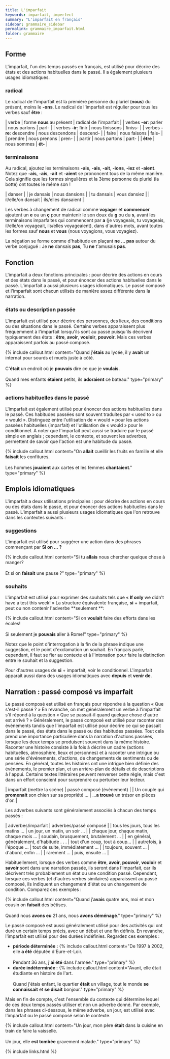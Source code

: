 ```yaml
---
title: L'imparfait
keywords: imparfait, imperfect
summary: "L'imparfait en français"
sidebar: grammaire_sidebar
permalink: grammaire_imparfait.html
folder: grammaire
---
```


## Forme

L'imparfait, l'un des temps passés en français, est utilisé pour décrire des états et des actions habituelles dans le passé. Il a également plusieurs usages idiomatiques.

### radical
Le radical de l'imparfait est la première personne du pluriel (**nous**) du présent, moins le **-ons**. Le radical de l'imparfait est régulier pour tous les verbes sauf **être** :

| verbe | forme **nous** au présent | radical de l'imparfait |
| verbes **-er**: parler | nous parlons | parl- |
| verbes **-ir**: finir | nous finissons | finiss- |
| verbes **-re**: descendre | nous descendons | descend- |
| faire | nous faisons | fais- |
| prendre | nous prenons | pren- |
| partir | nous partons | part- |
| **être** | nous sommes | **ét-** |

### terminaisons
Au radical, ajoutez les terminaisons **-ais**, **-ais**, **-ait**, **-ions**, **-iez** et **-aient**. Notez que **-ais**, **-ais**, **-ait** et **-aient** se prononcent tous de la même manière. Cela signifie que les formes singulières et la 3ème personne du pluriel (la botte) ont toutes le même son !

| danser |
| je dansais | nous dansions |
| tu dansais | vous dansiez |
| il/elle/on dansait | ils/elles dansaient |

Les verbes à changement de radical comme **voyager** et **commencer** ajoutent un **e** ou un **ç** pour maintenir le son doux du **g** ou du **s**, avant les terminaisons imparfaites qui commencent par **a** (je voyageais, tu voyageais, il/elle/on voyageait, ils/elles voyageaient), dans d'autres mots, avant toutes les formes sauf **nous** et **vous** (nous voyagions, vous voyagiez).

La négation se forme comme d'habitude en plaçant **ne ... pas** autour du verbe conjugué : Je **ne** dansais **pas**, Tu **ne** t'amusais **pas**.

## Fonction
L'imparfait a deux fonctions principales : pour décrire des actions en cours et des états dans le passé, et pour énoncer des actions habituelles dans le passé. L'imparfait a aussi plusieurs usages idiomatiques. Le passé composé et l'imparfait sont chacun utilisés de manière assez différente dans la narration.

### états ou description passée
L'imparfait est utilisé pour décrire des personnes, des lieux, des conditions ou des situations dans le passé. Certains verbes apparaissent plus fréquemment à l'imparfait lorsqu'ils sont au passé puisqu'ils décrivent typiquement des états : **être**, **avoir**, **vouloir**, **pouvoir**. Mais ces verbes apparaissent parfois au passé composé.

{% include callout.html content="Quand j'**étais** au lycée, il y **avait** un internat pour sourds et muets juste à côté.<br/><br/>C'**était** un endroit où je **pouvais** dire ce que je **voulais**.<br/><br/>Quand mes enfants **étaient** petits, ils **adoraient** ce bateau." type="primary" %}

### actions habituelles dans le passé
L'imparfait est également utilisé pour énoncer des actions habituelles dans le passé. Ces habitudes passées sont souvent traduites par « used to » ou « would ». Distinguez entre l'utilisation de « would » pour les actions passées habituelles (imparfait) et l'utilisation de « would » pour le conditionnel. A noter que l'imparfait peut aussi se traduire par le passé simple en anglais ; cependant, le contexte, et souvent les adverbes, permettent de savoir que l'action est une habitude du passé.

{% include callout.html content="On **allait** cueillir les fruits en famille et elle **faisait** les confitures.<br/><br/>Les hommes **jouaient** aux cartes et les femmes **chantaient**." type="primary" %}

## Emplois idiomatiques
L'imparfait a deux utilisations principales : pour décrire des actions en cours ou des états dans le passé, et pour énoncer des actions habituelles dans le passé. L'imparfait a aussi plusieurs usages idiomatiques que l'on retrouve dans les contextes suivants :

### suggestions
L'imparfait est utilisé pour suggérer une action dans des phrases commençant par **Si on ... ?**

{% include callout.html content="Si tu **allais** nous chercher quelque chose à manger?<br/><br/>Et si on **faisait** une pause ?" type="primary" %}

### souhaits
L'imparfait est utilisé pour exprimer des souhaits tels que « **If only** we didn't have a test this week! » La structure équivalente française, **si** + imparfait, peut ou non contenir l'adverbe **seulement **:

{% include callout.html content="Si on **voulait** faire des efforts dans les écoles!<br/><br/>Si seulement je **pouvais** aller à Rome!" type="primary" %}

Notez que le point d'interrogation à la fin de la phrase indique une suggestion, et le point d'exclamation un souhait. En français parlé, cependant, il faut se fier au contexte et à l'intonation pour faire la distinction entre le souhait et la suggestion.

Pour d'autres usages de **si** + imparfait, voir le conditionnel. L'imparfait apparaît aussi dans des usages idiomatiques avec **depuis** et **venir de**.

## Narration : passé composé vs imparfait
Le passé composé est utilisé en français pour répondre à la question « Que s'est-il passé ? » En revanche, on met généralement un verbe à l'imparfait s'il répond à la question « Que se passait-il quand quelque chose d'autre est arrivé ? » Généralement, le passé composé est utilisé pour raconter des événements tandis que l'imparfait est utilisé pour décrire ce qui se passait dans le passé, des états dans le passé ou des habitudes passées.
Tout cela prend une importance particulière dans la narration d'actions passées, lorsque les deux temps se produisent souvent dans la même histoire. Raconter une histoire consiste à la fois à décrire un cadre (actions habituelles, atmosphère, lieux et personnes) et à raconter une intrigue ou une série d'événements, d'actions, de changements de sentiments ou de pensées. En général, toutes les histoires ont une intrigue bien définie des événements, le premier plan, et un arrière-plan de détails et de descriptions à l'appui. Certains textes littéraires peuvent renverser cette règle, mais c'est dans un effort conscient pour surprendre ou perturber leur lecteur.

| imparfait (mettre la scène) | passé composé (évènement) |
| Un couple qui **promenait** son chien sur sa propriété ... | ...**a trouvé** un trésor en pièces d'or. |

Les adverbes suivants sont généralement associés à chacun des temps passés :

| adverbes/imparfait | adverbes/passé composé |
| tous les jours, tous les matins ... | un jour, un matin, un soir ... |
| chaque jour, chaque matin, chaque mois ... | soudain, brusquement, brutalement ... |
| en général, généralement, d'habitude . . . | tout d'un coup, tout à coup... |
| autrefois, à l'époque ... | tout de suite, immédiatement ... |
| toujours, souvent ... | d'abord, enfin ... |
| rarement ... | puis, ensuite ... |

Habituellement, lorsque des verbes comme **être**, **avoir**, **pouvoir**, **vouloir** et **savoir** sont dans une narration passée, ils seront dans l'imparfait, car ils décrivent très probablement un état ou une condition passé. Cependant, lorsque ces verbes (et d'autres verbes similaires) apparaissent au passé composé, ils indiquent un changement d'état ou un changement de condition. Comparez ces exemples :

{% include callout.html content="Quand j'**avais** quatre ans, moi et mon cousin on **faisait** des bêtises.<br/><br/>Quand nous **avons eu** 21 ans, nous **avons déménagé**." type="primary" %}

Le passé composé est aussi généralement utilisé pour des activités qui ont duré un certain temps précis, avec un début et une fin définis. En revanche, l'imparfait est utilisé pour des durées indéfinies. Regardez ces
exemples : 

* **période déterminée :** 
{% include callout.html content="De 1997 à 2002, elle **a été** députée d'Eure-et-Loir.<br/><br/>Pendant 36 ans, j'**ai été** dans l'armée." type="primary" %}
* **durée indéterminée :** 
{% include callout.html content="Avant, elle était étudiante en histoire de l'art.<br/><br/>Quand j'étais enfant, le quartier **était** un village, tout le monde **se connaissait** et **se disait** bonjour." type="primary" %}

Mais en fin de compte, c'est l'ensemble du contexte qui détermine lequel de ces deux temps passés utiliser et non un adverbe donné. Par exemple, dans les phrases ci-dessous, le même adverbe, un jour, est utilisé avec l'imparfait ou le passé composé selon le contexte.

{% include callout.html content="Un jour, mon père **était** dans la cuisine en train de faire la vaisselle.<br/><br/>Un jour, elle **est tombée** gravement malade." type="primary" %}

{% include links.html %}
